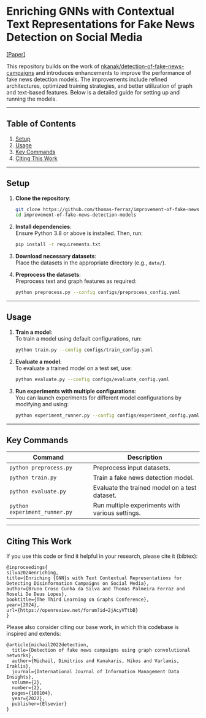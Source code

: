 # Enriching GNNs with Contextual Text Representations for Fake News Detection on Social Media

[[Paper]](https://arxiv.org/pdf/2410.19193)

This repository builds on the work of [nkanak/detection-of-fake-news-campaigns](https://github.com/nkanak/detection-of-fake-news-campaigns) and introduces enhancements to improve the performance of fake news detection models. The improvements include refined architectures, optimized training strategies, and better utilization of graph and text-based features. Below is a detailed guide for setting up and running the models.

---

## Table of Contents
1. [Setup](#setup)
2. [Usage](#usage)
3. [Key Commands](#key-commands)
4. [Citing This Work](#citing-this-work)

---

## Setup

1. **Clone the repository**:
    ```bash
    git clone https://github.com/thomas-ferraz/improvement-of-fake-news-detection-models.git
    cd improvement-of-fake-news-detection-models
    ```

2. **Install dependencies**:  
   Ensure Python 3.8 or above is installed. Then, run:
    ```bash
    pip install -r requirements.txt
    ```

3. **Download necessary datasets**:  
   Place the datasets in the appropriate directory (e.g., `data/`).

4. **Preprocess the datasets**:  
   Preprocess text and graph features as required:
    ```bash
    python preprocess.py --config configs/preprocess_config.yaml
    ```

---

## Usage

1. **Train a model**:  
   To train a model using default configurations, run:
    ```bash
    python train.py --config configs/train_config.yaml
    ```

2. **Evaluate a model**:  
   To evaluate a trained model on a test set, use:
    ```bash
    python evaluate.py --config configs/evaluate_config.yaml
    ```

3. **Run experiments with multiple configurations**:  
   You can launch experiments for different model configurations by modifying and using:
    ```bash
    python experiment_runner.py --config configs/experiment_config.yaml
    ```

---

## Key Commands

| **Command**                     | **Description**                                   |
|----------------------------------|---------------------------------------------------|
| `python preprocess.py`           | Preprocess input datasets.                       |
| `python train.py`                | Train a fake news detection model.               |
| `python evaluate.py`             | Evaluate the trained model on a test dataset.    |
| `python experiment_runner.py`    | Run multiple experiments with various settings.  |

---

## Citing This Work

If you use this code or find it helpful in your research, please cite it (bibtex): 

```
@inproceedings{
silva2024enriching,
title={Enriching {GNN}s with Text Contextual Representations for Detecting Disinformation Campaigns on Social Media},
author={Bruno Croso Cunha da Silva and Thomas Palmeira Ferraz and Roseli De Deus Lopes},
booktitle={The Third Learning on Graphs Conference},
year={2024},
url={https://openreview.net/forum?id=2jAcyVTtbB}
}
```

Please also consider citing our base work, in which this codebase is inspired and extends:

```
@article{michail2022detection,
  title={Detection of fake news campaigns using graph convolutional networks},
  author={Michail, Dimitrios and Kanakaris, Nikos and Varlamis, Iraklis},
  journal={International Journal of Information Management Data Insights},
  volume={2},
  number={2},
  pages={100104},
  year={2022},
  publisher={Elsevier}
}
```



